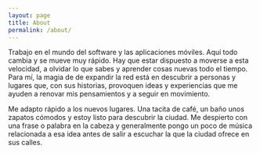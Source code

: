 ```yaml
---
layout: page
title: About
permalink: /about/
---
```


Trabajo en el mundo del software y las aplicaciones móviles. Aquí todo cambia y se mueve muy rápido. Hay que estar dispuesto a moverse a esta velocidad, a olvidar lo que sabes y aprender cosas nuevas todo el tiempo. Para mí, la magia de de 
expandir la red está en descubrir a personas y lugares que, con sus historias, provoquen ideas y experiencias que me ayuden a renovar mis pensamientos y a seguir en movimiento.

Me adapto rápido a los nuevos lugares. Una tacita de café, un baño unos zapatos cómodos y estoy listo para descubrir la ciudad. Me despierto con una frase o palabra en la cabeza y generalmente pongo un poco de música relacionada a esa idea antes de salir a escuchar la que la ciudad ofrece en sus calles.

<!-- 
You can find the source code for Minima at GitHub:
[jekyll][jekyll-organization] /
[minima](https://github.com/jekyll/minima)

You can find the source code for Jekyll at GitHub:
[jekyll][jekyll-organization] /
[jekyll](https://github.com/jekyll/jekyll)


[jekyll-organization]: https://github.com/jekyll -->
